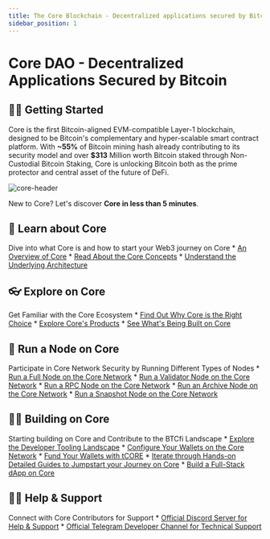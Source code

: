 ```yaml
---
title: The Core Blockchain - Decentralized applications secured by Bitcoin
sidebar_position: 1
---
```


# Core DAO - Decentralized Applications Secured by Bitcoin

## 👨‍💻 Getting Started

Core is the first Bitcoin-aligned EVM-compatible Layer-1 blockchain, designed to be Bitcoin's complementary and hyper-scalable smart contract platform. With **~55%** of Bitcoin mining hash already contributing to its security model and over **$313** Million worth Bitcoin staked through Non-Custodial Bitcoin Staking, Core is unlocking Bitcoin both as the prime protector and central asset of the future of DeFi.

![core-header](../static/img/core-header.png)

New to Core? Let's discover **Core in less than 5 minutes**.

## 📔 Learn about Core

Dive into what Core is and how to start your Web3 journey on Core
\* [An Overview of Core](./Learn/introduction/what-is-core-chain.md)
\* [Read About the Core Concepts](category/core-concepts)
\* [Understand the Underlying Architecture](./Learn/core-concepts/architecture.md)

## 👓 Explore on Core

Get Familiar with the Core Ecosystem
\* [Find Out Why Core is the Right Choice](./Learn/introduction/why-core-chain.md)
\* [Explore Core's Products](category/products)
\* [See What's Being Built on Core](https://coredao.org/explore/ecosystem)

## 🔌 Run a Node on Core

Participate in Core Network Security by Running Different Types of Nodes
\* [Run a Full Node on the Core Network](./Node/Full-Node/on-mainnet.md)
\* [Run a Validator Node on the Core Network](./Node/config/validator-node-config.md)
\* [Run a RPC Node on the Core Network](./Node/config/rpc-node-config.md)
\* [Run an Archive Node on the Core Network](./Node/config/archive-node-config.md)
\* [Run a Snapshot Node on the Core Network](./Node/config/snapshot-node-config.md)

## 👨‍🔧 Building on Core

Starting building on Core and Contribute to the BTCfi Landscape
\* [Explore the Developer Tooling Landscape](./Dev-Guide/dev-tools.md)
\* [Configure Your Wallets on the Core Network](./Dev-Guide/core-testnet-wallet-config.md)
\* [Fund Your Wallets with tCORE](./Dev-Guide/core-faucet.md)
\* [Iterate through Hands-on Detailed Guides to Jumpstart your Journey on Core](category/dev-guides)
\* [Build a Full-Stack dApp on Core](./Dev-Guide/dapp-on-core.md)

## 🙋‍♀️ Help & Support

Connect with Core Contributors for Support
\* [Official Discord Server for Help & Support](https://discord.com/invite/coredaoofficial)
\* [Official Telegram Developer Channel for Technical Support](https://t.me/CoreDAOTelegram)
